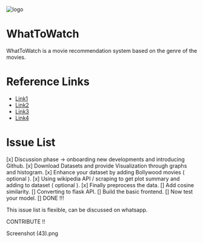 ![logo](https://hacktoberfest.digitalocean.com/assets/HF-full-logo-b05d5eb32b3f3ecc9b2240526104cf4da3187b8b61963dd9042fdc2536e4a76c.svg)

# WhatToWatch
WhatToWatch is a movie recommendation system based on the genre of the movies.

# Reference Links

* [Link1](https://www.geeksforgeeks.org/python-implementation-of-movie-recommender-system/?ref=rp)
* [Link2](https://www.geeksforgeeks.org/movie-recommender-based-on-plot-summary-using-tf-idf-vectorization-and-cosine-similarity/?ref=rp)
* [Link3](https://www.mygreatlearning.com/blog/masterclass-on-movie-recommendation-system/)
* [Link4](https://emerj.com/ai-sector-overviews/use-cases-recommendation-systems/)

# Issue List

[x] Discussion phase -> onboarding new developments and introducing Github.
[x] Download Datasets and provide Visualization through graphs and histogram.
[x] Enhance your dataset by adding Bollywood movies ( optional ).
[x] Using wikipedia API / scraping to get plot summary and adding to dataset ( optional ).
[x] Finally preprocess the data.
[] Add cosine similarity.
[] Converting to flask API.
[] Build the basic frontend.
[] Now test your model.
[] DONE !!! 

This issue list is flexible, can be discussed on whatsapp.

CONTRIBUTE !! 


Screenshot (43).png
